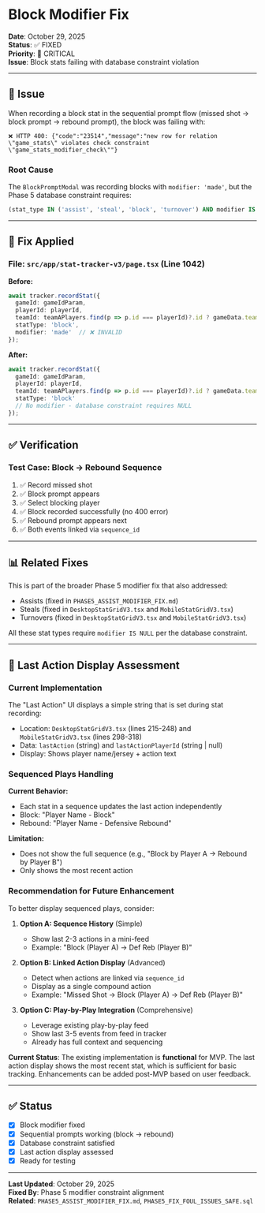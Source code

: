 # Block Modifier Fix

**Date**: October 29, 2025  
**Status**: ✅ FIXED  
**Priority**: 🔴 CRITICAL  
**Issue**: Block stats failing with database constraint violation

---

## 🐛 Issue

When recording a block stat in the sequential prompt flow (missed shot → block prompt → rebound prompt), the block was failing with:

```
❌ HTTP 400: {"code":"23514","message":"new row for relation \"game_stats\" violates check constraint \"game_stats_modifier_check\""}
```

### Root Cause

The `BlockPromptModal` was recording blocks with `modifier: 'made'`, but the Phase 5 database constraint requires:

```sql
(stat_type IN ('assist', 'steal', 'block', 'turnover') AND modifier IS NULL)
```

---

## 🔧 Fix Applied

### File: `src/app/stat-tracker-v3/page.tsx` (Line 1042)

**Before:**
```typescript
await tracker.recordStat({
  gameId: gameIdParam,
  playerId: playerId,
  teamId: teamAPlayers.find(p => p.id === playerId)?.id ? gameData.team_a_id : gameData.team_b_id,
  statType: 'block',
  modifier: 'made'  // ❌ INVALID
});
```

**After:**
```typescript
await tracker.recordStat({
  gameId: gameIdParam,
  playerId: playerId,
  teamId: teamAPlayers.find(p => p.id === playerId)?.id ? gameData.team_a_id : gameData.team_b_id,
  statType: 'block'
  // No modifier - database constraint requires NULL
});
```

---

## ✅ Verification

### Test Case: Block → Rebound Sequence
1. ✅ Record missed shot
2. ✅ Block prompt appears
3. ✅ Select blocking player
4. ✅ Block recorded successfully (no 400 error)
5. ✅ Rebound prompt appears next
6. ✅ Both events linked via `sequence_id`

---

## 📊 Related Fixes

This is part of the broader Phase 5 modifier fix that also addressed:
- Assists (fixed in `PHASE5_ASSIST_MODIFIER_FIX.md`)
- Steals (fixed in `DesktopStatGridV3.tsx` and `MobileStatGridV3.tsx`)
- Turnovers (fixed in `DesktopStatGridV3.tsx` and `MobileStatGridV3.tsx`)

All these stat types require `modifier IS NULL` per the database constraint.

---

## 🎯 Last Action Display Assessment

### Current Implementation

The "Last Action" UI displays a simple string that is set during stat recording:
- Location: `DesktopStatGridV3.tsx` (lines 215-248) and `MobileStatGridV3.tsx` (lines 298-318)
- Data: `lastAction` (string) and `lastActionPlayerId` (string | null)
- Display: Shows player name/jersey + action text

### Sequenced Plays Handling

**Current Behavior:**
- Each stat in a sequence updates the last action independently
- Block: "Player Name - Block"
- Rebound: "Player Name - Defensive Rebound"

**Limitation:**
- Does not show the full sequence (e.g., "Block by Player A → Rebound by Player B")
- Only shows the most recent action

### Recommendation for Future Enhancement

To better display sequenced plays, consider:

1. **Option A: Sequence History** (Simple)
   - Show last 2-3 actions in a mini-feed
   - Example: "Block (Player A) → Def Reb (Player B)"

2. **Option B: Linked Action Display** (Advanced)
   - Detect when actions are linked via `sequence_id`
   - Display as a single compound action
   - Example: "Missed Shot → Block (Player A) → Def Reb (Player B)"

3. **Option C: Play-by-Play Integration** (Comprehensive)
   - Leverage existing play-by-play feed
   - Show last 3-5 events from feed in tracker
   - Already has full context and sequencing

**Current Status**: The existing implementation is **functional** for MVP. The last action display shows the most recent stat, which is sufficient for basic tracking. Enhancements can be added post-MVP based on user feedback.

---

## ✅ Status

- [x] Block modifier fixed
- [x] Sequential prompts working (block → rebound)
- [x] Database constraint satisfied
- [x] Last action display assessed
- [x] Ready for testing

---

**Last Updated**: October 29, 2025  
**Fixed By**: Phase 5 modifier constraint alignment  
**Related**: `PHASE5_ASSIST_MODIFIER_FIX.md`, `PHASE5_FIX_FOUL_ISSUES_SAFE.sql`

